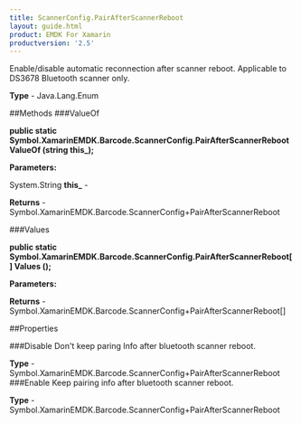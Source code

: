 ```yaml
---
title: ScannerConfig.PairAfterScannerReboot
layout: guide.html
product: EMDK For Xamarin 
productversion: '2.5' 
---
```

Enable/disable automatic reconnection after scanner reboot. Applicable to DS3678 Bluetooth scanner only.

**Type** - Java.Lang.Enum

##Methods
###ValueOf

**public static Symbol.XamarinEMDK.Barcode.ScannerConfig.PairAfterScannerReboot ValueOf (string this_);**


        

**Parameters:**

System.String **this_**  - 
        

**Returns** - Symbol.XamarinEMDK.Barcode.ScannerConfig+PairAfterScannerReboot

###Values

**public static Symbol.XamarinEMDK.Barcode.ScannerConfig.PairAfterScannerReboot[] Values ();**


        

**Parameters:**

**Returns** - Symbol.XamarinEMDK.Barcode.ScannerConfig+PairAfterScannerReboot[]

##Properties

###Disable
Don't keep paring Info after bluetooth scanner reboot.

**Type** - Symbol.XamarinEMDK.Barcode.ScannerConfig+PairAfterScannerReboot
###Enable
Keep pairing info after bluetooth scanner reboot.

**Type** - Symbol.XamarinEMDK.Barcode.ScannerConfig+PairAfterScannerReboot
